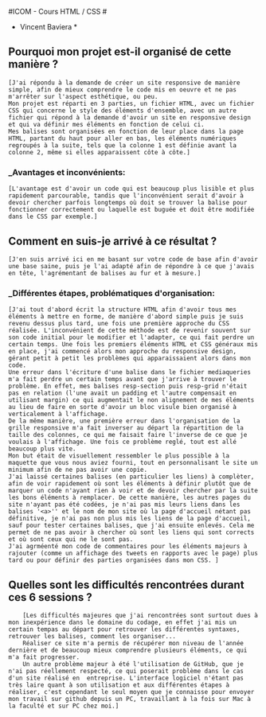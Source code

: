 #ICOM - Cours HTML / CSS #

* Vincent Baviera * 

## Pourquoi mon projet est-il organisé de cette manière ?
	
	[J'ai répondu à la demande de créer un site responsive de manière simple, afin de mieux comprendre le code mis en oeuvre et ne pas m'arrêter sur l'aspect esthétique, ou peu.
	Mon projet est réparti en 3 parties, un fichier HTML, avec un fichier CSS qui concerne le style des éléments d'ensemble, avec un autre fichier qui répond à la demande d'avoir un site en responsive design et qui va définir mes éléments en fonction de celui ci.
	Mes balises sont organisées en fonction de leur place dans la page HTML, partant du haut pour aller en bas, les éléments numériques regroupés à la suite, tels que la colonne 1 est définie avant la colonne 2, même si elles apparaissent côte à côte.]

### _Avantages et inconvénients:
		
	[L'avantage est d'avoir un code qui est beaucoup plus lisible et plus rapidement parcourable, tandis que l'inconvénient serait d'avoir à devoir chercher parfois longtemps où doit se trouver la balise pour fonctionner correctement ou laquelle est buguée et doit être modifiée dans le CSS par exemple.]

## Comment en suis-je arrivé à ce résultat ?
	
	[J'en suis arrivé ici en me basant sur votre code de base afin d'avoir une base saine, puis je l'ai adapté afin de répondre à ce que j'avais en tête, l'agrémentant de balises au fur et à mesure.]

### _Différentes étapes, problématiques d'organisation:

	[J'ai tout d'abord écrit la structure HTML afin d'avoir tous mes éléments à mettre en forme, de manière d'abord simple puis je suis revenu dessus plus tard, une fois une première approche du CSS réalisée. L'inconvénient de cette méthode est de revenir souvent sur son code initial pour le modifier et l'adapter, ce qui fait perdre un certain temps. Une fois les premiers éléments HTML et CSS généraux mis en place, j'ai commencé alors mon approche du responsive design, gérant petit à petit les problèmes qui apparaissaient alors dans mon code.
	Une erreur dans l'écriture d'une balise dans le fichier mediaqueries m'a fait perdre un certain temps avant que j'arrive à trouver le problème. En effet, mes balises resp-section puis resp-grid n'était pas en relation (l'une avait un padding et l'autre compensait en utilisant margin) ce qui augmentait le non alignement de mes éléments au lieu de faire en sorte d'avoir un bloc visule bien organisé à verticalement à l'affichage.
	De la même manière, une première erreur dans l'organisation de la grille responsive m'a fait inverser au départ la répartition de la taille des colonnes, ce qui me faisait faire l'inverse de ce que je voulais à l'affichage. Une fois ce problème reglé, tout est allé beaucoup plus vite.
	Mon but était de visuellement ressembler le plus possible à la maquette que vous nous aviez fourni, tout en personnalisant le site un minimum afin de ne pas avoir une copie.
	J'ai laissé certaines balises (en particulier les liens) à complèter, afin de voir rapidement où sont les éléments à définir plutôt que de marquer un code n'ayant rien à voir et de devoir chercher par la suite les bons éléments à remplacer. De cette manière, les autres pages du site n'ayant pas été codées, je n'ai pas mis leurs liens dans les balises '<a>'' et le nom de mon site où la page d'accueil nétant pas définitive, je n'ai pas non plus mis les liens de la page d'accueil, sauf pour tester certaines balises, que j'ai ensuite enlevés. Cela me permet de ne pas avoir à chercher où sont les liens qui sont corrects et où sont ceux qui ne le sont pas.
	J'ai agrméenté mon code de commentaires pour les éléments majeurs à rajouter (comme un affichage des tweets en rapports avec le page) plus tard ou pour définir des parties organisées dans mon CSS. ]

## Quelles sont les difficultés rencontrées durant ces 6 sessions ?

		[Les difficultés majeures que j'ai rencontrées sont surtout dues à mon inexpérience dans le domaine du codage, en effet j'ai mis un certain tempas au départ pour retrouver les différentes syntaxes, retrouver les balises, comment les organiser...
		Réaliser ce site m'a permis de récupérer mon niveau de l'année dernière et de beaucoup mieux comprendre plusieurs éléments, ce qui m'a fait progresser. 
		Un autre problème majeur à été l'utilisation de GitHub, que je n'ai pas réellement respecté, ce qui poserait problème dans le cas d'un site réalisé en  entreprise. L'interface logiciel n'étant pas très laire quant à son utilisation et aux différentes étapes à réaliser, c'est cependant le seul moyen que je connaisse pour envoyer mon travail sur github depuis un PC, travaillant à la fois sur Mac à la faculté et sur PC chez moi.]
